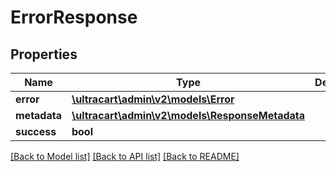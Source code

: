 # ErrorResponse

## Properties
Name | Type | Description | Notes
------------ | ------------- | ------------- | -------------
**error** | [**\ultracart\admin\v2\models\Error**](Error.md) |  | [optional] 
**metadata** | [**\ultracart\admin\v2\models\ResponseMetadata**](ResponseMetadata.md) |  | [optional] 
**success** | **bool** |  | [optional] 

[[Back to Model list]](../README.md#documentation-for-models) [[Back to API list]](../README.md#documentation-for-api-endpoints) [[Back to README]](../README.md)


